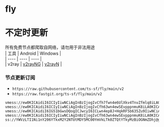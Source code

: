 # fly
# 不定时更新
所有免费节点都爬取自网络，请勿用于非法用途  
|  工具  | Android  | Windows  |  
|  ----  | ----   | ----  |  
| v2ray  | [v2rayNG](https://github.com/2dust/v2rayNG/releases) | [v2rayN](https://github.com/2dust/v2rayN/releases) |  
  
### 节点更新订阅  
- `https://raw.githubusercontent.com/ts-sf/fly/main/v2`  
- `https://raw.fastgit.org/ts-sf/fly/main/v2`  
``` 
vmess://ew0KICAidiI6ICIyIiwNCiAgInBzIjogIvCfh7fwn4e6UlXkv4TnvZfmlq8iLA0KICAiYWRkIjogIjE4NS4xMzMuNDAuMTkyIiwNCiAgInBvcnQiOiAiMzUwNTkiLA0KICAiaWQiOiAiOGQ3OGMyYTgtYWNhYS00NjdkLTkyMzQtZDI2MDY2MjQ1MDZkIiwNCiAgImFpZCI6ICI2NCIsDQogICJzY3kiOiAiYXV0byIsDQogICJuZXQiOiAidGNwIiwNCiAgInR5cGUiOiAibm9uZSIsDQogICJob3N0IjogIiIsDQogICJwYXRoIjogIi8iLA0KICAidGxzIjogIiIsDQogICJzbmkiOiAiIg0KfQ==
vmess://ew0KICAidiI6ICIyIiwNCiAgInBzIjogIvCfh63wn4ewSEvpppnmuK8iLA0KICAiYWRkIjogImNkbi5oZWh1YTk5Lnh5eiIsDQogICJwb3J0IjogIjUwMDM0IiwNCiAgImlkIjogImI2NDY2ZGFmLWZiNDUtNDRmMS05NzU0LWFhZWNjMjM0MzBjNCIsDQogICJhaWQiOiAiMCIsDQogICJzY3kiOiAiYXV0byIsDQogICJuZXQiOiAidGNwIiwNCiAgInR5cGUiOiAibm9uZSIsDQogICJob3N0IjogImNkbi5oZWh1YTk5Lnh5eiIsDQogICJwYXRoIjogIi8iLA0KICAidGxzIjogIiIsDQogICJzbmkiOiAiIg0KfQ==
vmess://ew0KICAidiI6IG51bGwsDQogICJwcyI6ICLwn4ep8J+HqkRF5b635Zu9IiwNCiAgImFkZCI6ICIxMzAuNjEuMTExLjE2NyIsDQogICJwb3J0IjogIjIxODcyIiwNCiAgImlkIjogIjlhN2E3NWQ0LWFiN2UtNGJhMC1iYmZhLWE0YWNkZGMxODA4NCIsDQogICJhaWQiOiAiMCIsDQogICJzY3kiOiBudWxsLA0KICAibmV0IjogInRjcCIsDQogICJ0eXBlIjogImF1dG8iLA0KICAiaG9zdCI6ICIiLA0KICAicGF0aCI6ICIiLA0KICAidGxzIjogIiIsDQogICJzbmkiOiAiIg0KfQ==
vmess://ew0KICAidiI6ICIyIiwNCiAgInBzIjogIvCfh63wn4ewSEvpppnmuK8iLA0KICAiYWRkIjogImhrLmJpdXRlZm9yLmljdSIsDQogICJwb3J0IjogIjQ0MyIsDQogICJpZCI6ICI3MWIyNjU1ZS0wN2Q5LTRkYWQtYTc3MC1hMmIwODI3NTE0MmIiLA0KICAiYWlkIjogIjAiLA0KICAic2N5IjogImF1dG8iLA0KICAibmV0IjogIndzIiwNCiAgInR5cGUiOiAibm9uZSIsDQogICJob3N0IjogImhrLmJpdXRlZm9yLmljdSIsDQogICJwYXRoIjogIi9iaXV0ZWZvci5pY3UiLA0KICAidGxzIjogInRscyIsDQogICJzbmkiOiAiIg0KfQ==
ss://YWVzLTI1Ni1nY206YTkxM2Y2NTUtMDY5MC00YmVkLTk0ZTQtYTkyMzBiOGNmZDhj@gy.xueshao.top:32529#%f0%9f%87%ba%f0%9f%87%b8US%e7%be%8e%e5%9b%bd
```